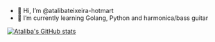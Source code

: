 - 👋 Hi, I’m @atalibateixeira-hotmart
- 🌱 I’m currently learning Golang, Python and harmonica/bass guitar

[![Ataliba's GitHub stats](https://github-readme-stats.vercel.app/api?username=atalibateixeira-hotmart&show_icons=true&theme=dark#gh-dark-mode-only)](https://github.com/atalibateixeira-hotmart/github-readme-stats#gh-dark-mode-only)
